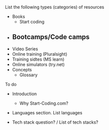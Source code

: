 List the following types (categories) of resources 

- Books
    - Start coding
- Bootcamps/Code camps
    - 
- Video Series
- Online training (Pluralsight)
- Training sidtes (MS learn)
- Online simulators (try.net)
- Concepts
    - Glossary


To do
- Introduction
    - Why Start-Coding.com?


- Languages section. List languages


- Tech stack question? / List of tech stacks?


